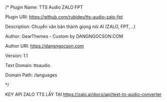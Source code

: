 /*
Plugin Name: TTS Audio ZALO FPT

Plugin URI: https://github.com/rubidev/tts-audio-zalo-fpt

Description: Chuyển văn bản thành giọng nói AI (ZALO, FPT, ..)

Author: GearThemes - Custom by DANGNGOCSON.COM

Author URI: https://dangngocson.com

Version: 1.1

Text Domain: ttsaudio

Domain Path: /languages

*/

KEY API ZALO TTS LẤY TẠI https://zalo.ai/docs/api/text-to-audio-converter

